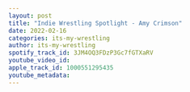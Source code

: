 ```yaml
---
layout: post
title: "Indie Wrestling Spotlight - Amy Crimson"
date: 2022-02-16
categories: its-my-wrestling
author: its-my-wrestling
spotify_track_id: 3JM4OQ3FDzP3Gc7fGTXaRV
youtube_video_id: 
apple_track_id: 1000551295435
youtube_metadata: 
---
```

